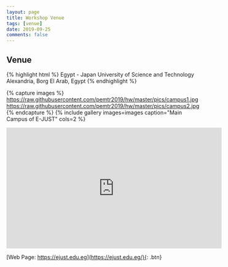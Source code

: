 ```yaml
---
layout: page
title: Workshop Venue
tags: [venue]
date: 2019-09-25
comments: false
---
```



## Venue

{% highlight html %}
Egypt - Japan University of Science and Technology
Alexandria, 
Borg El Arab, Egypt
{% endhighlight %}

{% capture images %}
    https://raw.githubusercontent.com/pemtr2019/hw/master/pics/campus1.jpg
    https://raw.githubusercontent.com/pemtr2019/hw/master/pics/campus2.jpg
{% endcapture %}
{% include gallery images=images caption="Main Campus of E-JUST" cols=2 %}

<iframe width="560" height="315" src="https://www.youtube.com/embed/5cM5lZHMWyo" frameborder="0"> </iframe>


[Web Page: https://ejust.edu.eg](https://ejust.edu.eg/){: .btn}

